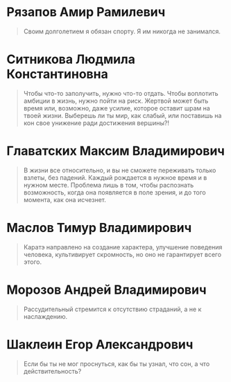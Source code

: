 #  Рязапов Амир Рамилевич #
> Своим долголетием я обязан спорту. 
> Я им никогда не занимался.

# Ситникова Людмила Константиновна #
>Чтобы что-то заполучить, нужно что-то отдать. 
>Чтобы воплотить амбиции в жизнь, нужно пойти на риск. 
>Жертвой может быть время или, возможно, даже усилие, 
>которое оставит шрам на твоей жизни. Выберешь ли ты мир, 
>как слабый, или поставишь на кон свое унижение ради достижения вершины?!

# Главатских Максим Владимирович #
>В жизни все относительно, и вы не сможете переживать только взлеты, без падений. 
Каждый рождается в нужное время и в нужном месте. 
Проблема лишь в том, чтобы распознать возможность, когда она появляется в поле зрения, и до того момента, как она исчезнет.

# Маслов Тимур Владимирович #
>Каратэ направлено на создание характера, улучшение поведения человека, культивирует скромность, но оно не гарантирует всего этого.

# Морозов Андрей Владимирович #
>Рассудительный стремится к отсутствию страданий, а не к наслаждению.

# Шаклеин Егор Александрович #
>Если бы ты не мог проснуться, как бы ты узнал, что сон, а что действительность? 